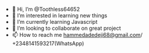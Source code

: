 - 👋 Hi, I’m @Toothless64652
- 👀 I’m interested in learning new things
- 🌱 I’m currently learning Javascript
- 💞️ I’m looking to collaborate on great project
- 📫 How to reach me hammedadedeji68@gmail.com/ +2348141593217(WhatsApp)

<!---
Toothless64652/Toothless64652 is a ✨ special ✨ repository because its `README.md` (this file) appears on your GitHub profile.
You can click the Preview link to take a look at your changes.
--->
